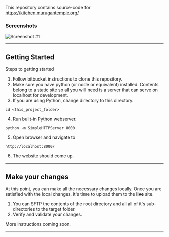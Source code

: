 This repository contains source-code for https://kitchen.murugantemple.org/

### Screenshots

![Screenshot #1](https://github.com/vguhesan/murugantemple-kitchen//blob/master/static/img/screenshots/s1-sml.jpg)

---

## Getting Started

Steps to getting started

1. Follow bitbucket instructions to clone this repository.
2. Make sure you have python (or node or equivalent) installed. Contents belong to a static site so all you will need is a server that can serve on localhost for development.
3. If you are using Python, change directory to this directory.
```
cd <this_project_folder>
```
4. Run built-in Python webserver.
```
python -m SimpleHTTPServer 8000
```
5. Open browser and navigate to
```
http://localhost:8000/
```
6. The website should come up.

---

## Make your changes

At this point, you can make all the necessary changes locally. Once you are satisfied with the local changes, it's time to upload them to the **live** site. 

1. You can SFTP the contents of the root directory and all all of it's sub-directories to the target folder.
2. Verify and validate your changes.

More instructions coming soon.

---

